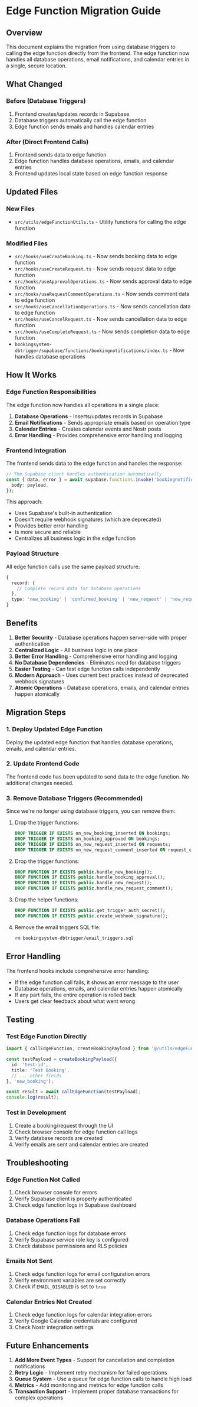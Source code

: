 # Edge Function Migration Guide

## Overview

This document explains the migration from using database triggers to calling the edge function directly from the frontend. The edge function now handles all database operations, email notifications, and calendar entries in a single, secure location.

## What Changed

### Before (Database Triggers)
1. Frontend creates/updates records in Supabase
2. Database triggers automatically call the edge function
3. Edge function sends emails and handles calendar entries

### After (Direct Frontend Calls)
1. Frontend sends data to edge function
2. Edge function handles database operations, emails, and calendar entries
3. Frontend updates local state based on edge function response

## Updated Files

### New Files
- `src/utils/edgeFunctionUtils.ts` - Utility functions for calling the edge function

### Modified Files
- `src/hooks/useCreateBooking.ts` - Now sends booking data to edge function
- `src/hooks/useCreateRequest.ts` - Now sends request data to edge function
- `src/hooks/useApprovalOperations.ts` - Now sends approval data to edge function
- `src/hooks/useRequestCommentOperations.ts` - Now sends comment data to edge function
- `src/hooks/useCancellationOperations.ts` - Now sends cancellation data to edge function
- `src/hooks/useCancelRequest.ts` - Now sends cancellation data to edge function
- `src/hooks/useCompleteRequest.ts` - Now sends completion data to edge function
- `bookingsystem-dbtrigger/supabase/functions/bookingnotifications/index.ts` - Now handles database operations

## How It Works

### Edge Function Responsibilities
The edge function now handles all operations in a single place:

1. **Database Operations** - Inserts/updates records in Supabase
2. **Email Notifications** - Sends appropriate emails based on operation type
3. **Calendar Entries** - Creates calendar events and Nostr posts
4. **Error Handling** - Provides comprehensive error handling and logging

### Frontend Integration
The frontend sends data to the edge function and handles the response:

```typescript
// The Supabase client handles authentication automatically
const { data, error } = await supabase.functions.invoke('bookingnotifications', {
  body: payload,
});
```

This approach:
- Uses Supabase's built-in authentication
- Doesn't require webhook signatures (which are deprecated)
- Provides better error handling
- Is more secure and reliable
- Centralizes all business logic in the edge function

### Payload Structure
All edge function calls use the same payload structure:

```typescript
{
  record: {
    // Complete record data for database operations
  },
  type: 'new_booking' | 'confirmed_booking' | 'new_request' | 'new_request_comment'
}
```

## Benefits

1. **Better Security** - Database operations happen server-side with proper authentication
2. **Centralized Logic** - All business logic in one place
3. **Better Error Handling** - Comprehensive error handling and logging
4. **No Database Dependencies** - Eliminates need for database triggers
5. **Easier Testing** - Can test edge function calls independently
6. **Modern Approach** - Uses current best practices instead of deprecated webhook signatures
7. **Atomic Operations** - Database operations, emails, and calendar entries happen atomically

## Migration Steps

### 1. Deploy Updated Edge Function
Deploy the updated edge function that handles database operations, emails, and calendar entries.

### 2. Update Frontend Code
The frontend code has been updated to send data to the edge function. No additional changes needed.

### 3. Remove Database Triggers (Recommended)
Since we're no longer using database triggers, you can remove them:

1. Drop the trigger functions:
   ```sql
   DROP TRIGGER IF EXISTS on_new_booking_inserted ON bookings;
   DROP TRIGGER IF EXISTS on_booking_approved ON bookings;
   DROP TRIGGER IF EXISTS on_new_request_inserted ON requests;
   DROP TRIGGER IF EXISTS on_new_request_comment_inserted ON request_comments;
   ```

2. Drop the trigger functions:
   ```sql
   DROP FUNCTION IF EXISTS public.handle_new_booking();
   DROP FUNCTION IF EXISTS public.handle_booking_approval();
   DROP FUNCTION IF EXISTS public.handle_new_request();
   DROP FUNCTION IF EXISTS public.handle_new_request_comment();
   ```

3. Drop the helper functions:
   ```sql
   DROP FUNCTION IF EXISTS public.get_trigger_auth_secret();
   DROP FUNCTION IF EXISTS public.create_webhook_signature();
   ```

4. Remove the email triggers SQL file:
   ```bash
   rm bookingsystem-dbtrigger/email_triggers.sql
   ```

## Error Handling

The frontend hooks include comprehensive error handling:

- If the edge function call fails, it shows an error message to the user
- Database operations, emails, and calendar entries happen atomically
- If any part fails, the entire operation is rolled back
- Users get clear feedback about what went wrong

## Testing

### Test Edge Function Directly
```typescript
import { callEdgeFunction, createBookingPayload } from '@/utils/edgeFunctionUtils';

const testPayload = createBookingPayload({
  id: 'test-id',
  title: 'Test Booking',
  // ... other fields
}, 'new_booking');

const result = await callEdgeFunction(testPayload);
console.log(result);
```

### Test in Development
1. Create a booking/request through the UI
2. Check browser console for edge function call logs
3. Verify database records are created
4. Verify emails are sent and calendar entries are created

## Troubleshooting

### Edge Function Not Called
1. Check browser console for errors
2. Verify Supabase client is properly authenticated
3. Check edge function logs in Supabase dashboard

### Database Operations Fail
1. Check edge function logs for database errors
2. Verify Supabase service role key is configured
3. Check database permissions and RLS policies

### Emails Not Sent
1. Check edge function logs for email configuration errors
2. Verify environment variables are set correctly
3. Check if `EMAIL_DISABLED` is set to `true`

### Calendar Entries Not Created
1. Check edge function logs for calendar integration errors
2. Verify Google Calendar credentials are configured
3. Check Nostr integration settings

## Future Enhancements

1. **Add More Event Types** - Support for cancellation and completion notifications
2. **Retry Logic** - Implement retry mechanism for failed operations
3. **Queue System** - Use a queue for edge function calls to handle high load
4. **Metrics** - Add monitoring and metrics for edge function calls
5. **Transaction Support** - Implement proper database transactions for complex operations 